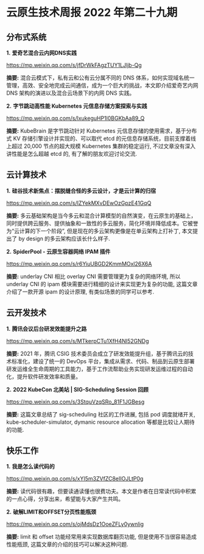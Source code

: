 # 云原生技术周报 2022 年第二十九期

## 分布式系统

**1.** **爱奇艺混合云内网DNS实践**

https://mp.weixin.qq.com/s/jfDrWkFAgzTUY1LJljb-Qg

**摘要:** 混合云模式下，私有云和公有云分属不同的 DNS 体系，如何实现域名统一管理，高效、安全地完成云间通信，成为一个巨大的挑战，本文即介绍爱奇艺内网 DNS 架构的演进以及混合云场景下的内网 DNS 实践。

**2.** **字节跳动高性能 Kubernetes 元信息存储方案探索与实践**

https://mp.weixin.qq.com/s/lxukeguHP1l0BGKbAa89_Q

**摘要:** KubeBrain 是字节跳动针对 Kubernetes 元信息存储的使用需求，基于分布式 KV 存储引擎设计并实现的、可以取代 etcd 的元信息存储系统，目前支撑着线上超过 20,000 节点的超大规模 Kubernetes 集群的稳定运行, 不过文章没有深入讲性能是怎么超越 etcd 的, 有了解的朋友欢迎讨论交流.

## 云计算技术

**1.** **硅谷技术新焦点：摆脱缝合怪的多云设计，才是云计算的归宿**

https://mp.weixin.qq.com/s/IZYekMXvDEwOzGpzE41GqQ

**摘要:**  多云基础架构是当今多云和混合计算模型的自然演变，在云原生的基础上，同时提供跨云服务、提供抽象和一致性的多云服务，简化环境并降低成本。它被誉为“云计算的下一个阶段”, 但是现在的多云架构更像是在单云架构上打补丁, 本文提出了 by design 的多云架构应该长什么样子.

**2.** **SpiderPool - 云原生容器网络 IPAM 插件**

https://mp.weixin.qq.com/s/r6YiuUBGD2KmmMOxl26X6A

**摘要:** underlay CNI 相比 overlay CNI 需要管理更为复杂的网络环境, 所以 underlay CNI 的 ipam 模块需要进行精细的设计来实现更为复杂的功能, 这篇文章介绍了一款开源 ipam 的设计原理, 有类似场景的同学可以参考.

## 云开发技术

**1.** **腾讯会议后台研发效能提升之路**

https://mp.weixin.qq.com/s/MTkerpCTu1XfH4NI52GNDg

**摘要:** 2021 年，腾讯 CSIG 技术委员会成立了研发效能提升组，基于腾讯云的技术标准化，建设了统一的 DevOps 平台，集成从需求、代码、制品到云原生部署研发运维全生命周期的工具能力，基于工作流帮助业务实现研发运维过程的自动化，提升软件研发效率和质量。

**2.** **2022 KubeCon 北美站 | SIG-Scheduling Session 回顾**

https://mp.weixin.qq.com/s/3StquVzqSRo_81F1JGBesg

**摘要:** 这篇文章总结了 sig-scheduling 社区的工作进展, 包括 pod 调度就绪开关, kube-scheduler-simulator, dymanic resource allocation 等都是比较让人期待的功能.

## 快乐工作

**1.** **我是怎么读代码的**

https://mp.weixin.qq.com/s/xYI5m3ZVfZC8eIIOJLtP0g

**摘要:** 读代码很有趣，但要读通读懂也很费功夫。本文是作者在日常读代码中积累的一点心得，分享出来，希望能与大家产生共鸣。

**2.** **破解LIMIT和OFFSET分页性能瓶颈**

https://mp.weixin.qq.com/s/ojMdsDz1OoeZFLy0ywnlig

**摘要:** limit 和 offset 功能经常用来实现数据库翻页功能, 但是使用不当很容易造成性能瓶颈, 这篇文章的介绍的技巧可以解决这种问题.

